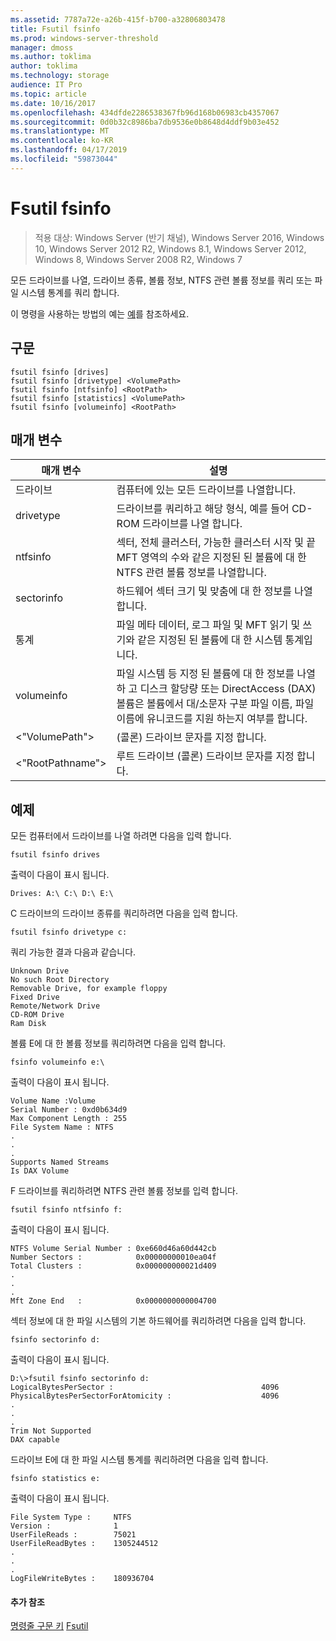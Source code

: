```yaml
---
ms.assetid: 7787a72e-a26b-415f-b700-a32806803478
title: Fsutil fsinfo
ms.prod: windows-server-threshold
manager: dmoss
ms.author: toklima
author: toklima
ms.technology: storage
audience: IT Pro
ms.topic: article
ms.date: 10/16/2017
ms.openlocfilehash: 434dfde2286538367fb96d168b06983cb4357067
ms.sourcegitcommit: 0d0b32c8986ba7db9536e0b8648d4ddf9b03e452
ms.translationtype: MT
ms.contentlocale: ko-KR
ms.lasthandoff: 04/17/2019
ms.locfileid: "59873044"
---
```

# <a name="fsutil-fsinfo"></a>Fsutil fsinfo
>적용 대상: Windows Server (반기 채널), Windows Server 2016, Windows 10, Windows Server 2012 R2, Windows 8.1, Windows Server 2012, Windows 8, Windows Server 2008 R2, Windows 7

모든 드라이브를 나열, 드라이브 종류, 볼륨 정보, NTFS 관련 볼륨 정보를 쿼리 또는 파일 시스템 통계를 쿼리 합니다.

이 명령을 사용하는 방법의 예는 [예](#BKMK_examples)를 참조하세요.

## <a name="syntax"></a>구문

```
fsutil fsinfo [drives]
fsutil fsinfo [drivetype] <VolumePath>
fsutil fsinfo [ntfsinfo] <RootPath>
fsutil fsinfo [statistics] <VolumePath>
fsutil fsinfo [volumeinfo] <RootPath>
```

## <a name="parameters"></a>매개 변수

|매개 변수|설명|
|-------------|---------------|
|드라이브|컴퓨터에 있는 모든 드라이브를 나열합니다.|
|drivetype|드라이브를 쿼리하고 해당 형식, 예를 들어 CD-ROM 드라이브를 나열 합니다.|
|ntfsinfo|섹터, 전체 클러스터, 가능한 클러스터 시작 및 끝 MFT 영역의 수와 같은 지정된 된 볼륨에 대 한 NTFS 관련 볼륨 정보를 나열합니다.|
|sectorinfo|하드웨어 섹터 크기 및 맞춤에 대 한 정보를 나열합니다.|
|통계|파일 메타 데이터, 로그 파일 및 MFT 읽기 및 쓰기와 같은 지정된 된 볼륨에 대 한 시스템 통계입니다.|
|volumeinfo|파일 시스템 등 지정 된 볼륨에 대 한 정보를 나열 하 고 디스크 할당량 또는 DirectAccess (DAX) 볼륨은 볼륨에서 대/소문자 구분 파일 이름, 파일 이름에 유니코드를 지원 하는지 여부를 합니다.|
|<"VolumePath">|(콜론) 드라이브 문자를 지정 합니다.|
|<"RootPathname">|루트 드라이브 (콜론) 드라이브 문자를 지정 합니다.|

## <a name="BKMK_examples"></a>예제
모든 컴퓨터에서 드라이브를 나열 하려면 다음을 입력 합니다.

```
fsutil fsinfo drives
```

출력이 다음이 표시 됩니다.

```
Drives: A:\ C:\ D:\ E:\       
```

C 드라이브의 드라이브 종류를 쿼리하려면 다음을 입력 합니다.

```
fsutil fsinfo drivetype c:
```

쿼리 가능한 결과 다음과 같습니다.

```
Unknown Drive
No such Root Directory
Removable Drive, for example floppy
Fixed Drive
Remote/Network Drive
CD-ROM Drive
Ram Disk
```

볼륨 E에 대 한 볼륨 정보를 쿼리하려면 다음을 입력 합니다.

```
fsinfo volumeinfo e:\
```

출력이 다음이 표시 됩니다.

```
Volume Name :Volume
Serial Number : 0xd0b634d9
Max Component Length : 255
File System Name : NTFS
.
.
.
Supports Named Streams
Is DAX Volume
```

F 드라이브를 쿼리하려면 NTFS 관련 볼륨 정보를 입력 합니다.

```
fsutil fsinfo ntfsinfo f:
```

출력이 다음이 표시 됩니다.

```
NTFS Volume Serial Number : 0xe660d46a60d442cb
Number Sectors :            0x00000000010ea04f
Total Clusters :            0x000000000021d409
.
.
.
Mft Zone End   :            0x0000000000004700       
```

섹터 정보에 대 한 파일 시스템의 기본 하드웨어를 쿼리하려면 다음을 입력 합니다.

```
fsinfo sectorinfo d:
```

출력이 다음이 표시 됩니다.

```
D:\>fsutil fsinfo sectorinfo d:
LogicalBytesPerSector :                                 4096
PhysicalBytesPerSectorForAtomicity :                    4096
.
.
.
Trim Not Supported
DAX capable
```

드라이브 E에 대 한 파일 시스템 통계를 쿼리하려면 다음을 입력 합니다.

```
fsinfo statistics e:
```

출력이 다음이 표시 됩니다.

```
File System Type :     NTFS
Version :              1
UserFileReads :        75021
UserFileReadBytes :    1305244512
.
.
.
LogFileWriteBytes :    180936704       
```

#### <a name="additional-references"></a>추가 참조
[명령줄 구문 키](Command-Line-Syntax-Key.md)
[Fsutil](Fsutil.md)


